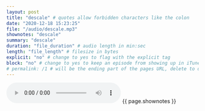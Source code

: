 ```yaml
---
layout: post
title: "descale" # quotes allow forbidden characters like the colon
date: "2020-12-18 15:23:25"
file: "/audio/descale.mp3"
shownotes: "descale"
summary: "descale"
duration: "file_duration" # audio length in min:sec
length: "file_length" # filesize in bytes
explicit: "no" # change to yes to flag with the explicit tag
block: "no" # change to yes to keep an episode from showing up in iTunes
# permalink: /1 # will be the ending part of the pages URL, delete to default to the title
---
```


<audio controls>
<source src="{{site.url}}{{site.baseurl}}{{ page.file }}" type="audio/x-mp3">
Your browser does not support the audio element.
</audio>
{{ page.shownotes }}
